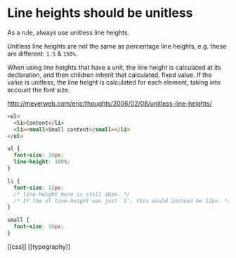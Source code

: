 # Line heights should be unitless

As a rule, always use unitless line heights.

Unitless line heights are not the same as percentage line heights, e.g. these are different: `1.5` & `150%`.

When using line heights that have a unit, the line height is calculated at its declaration, and then children inherit that calculated, fixed value.
If the value is unitless, the line height is calculated for each element, taking into account the font size.

http://meyerweb.com/eric/thoughts/2006/02/08/unitless-line-heights/

```html
<ul>
  <li>Content</li>
  <li><small>Small content</small></li>
</ul>
```

```css
ul {
  font-size: 16px;
  line-height: 100%;
}

li {
  font-size: 12px;
  /* line-height here is still 16px. */
  /* If the ul line-height was just `1`, this would instead be 12px. */
}

small {
  font-size: 10px;
}
```

[[css]]
[[typography]]